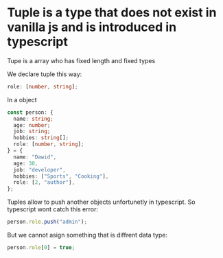 # Tuple is a type that does not exist in vanilla js and is introduced in typescript

Tupe is a array who has fixed length and fixed types

We declare tuple this way:

```typescript
role: [number, string];
```

In a object

```typescript
const person: {
  name: string;
  age: number;
  job: string;
  hobbies: string[];
  role: [number, string];
} = {
  name: "Dawid",
  age: 30,
  job: "developer",
  hobbies: ["Sports", "Cooking"],
  role: [2, "author"],
};
```

Tuples allow to push another objects unfortunetly in typescript. So typescript wont catch this error:

```typescript
person.role.push("admin");
```

But we cannot asign something that is diffrent data type:

```typescript
person.role[0] = true;
```
